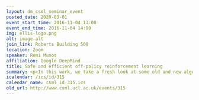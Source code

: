 ```yaml
---
layout: dm_csml_seminar_event
posted_date: 2020-03-01
event_start_time: 2016-11-04 13:00
event_end_time: 2016-11-04 14:00
img: ellis-logo.png
alt: image-alt
join_link: Roberts Building 508
location: Zoom
speaker: Remi Munos
affiliation: Google DeepMind
title: Safe and efficient off-policy reinforcement learning
summary: <p>In this work, we take a fresh look at some old and new algorithms for off-policy, return-based reinforcement learning. Expressing these in common form, we derive a novel algorithm, Retrace(λ), with three desired properties&#58; (1) low variance; (2) safety, as it safely uses samples collected from any behaviour policy, whatever its degree of "off-policyness"; and (3) efficiency, as it makes the best use of samples collected from near on-policy behaviour policies. We analyse the contractive nature of the related operator under both off-policy policy evaluation and control settings and derive online sample-based algorithms. To our knowledge, this is the first return-based off-policy control algorithm converging a.s. to Q* without the GLIE assumption (Greedy in the Limit with Infinite Exploration). As a corollary, we prove the convergence of Watkins' Q(λ), which was still an open problem. We illustrate the benefits of Retrace(λ) on a standard suite of Atari 2600 games.</p><p>Bio&#58; Remi Munos is currently research scientist at Google DeepMind and on leave from Inria. He worked on topics related to reinforcement learning, bandit theory, optimisation, and statistical learning.</p>
icalendar: /ics/id/315
calendar_name: csml_id_315.ics
old_url: http://www.csml.ucl.ac.uk/events/315
---
```

